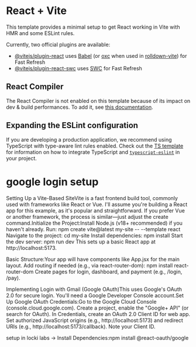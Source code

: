 # React + Vite

This template provides a minimal setup to get React working in Vite with HMR and some ESLint rules.

Currently, two official plugins are available:

- [@vitejs/plugin-react](https://github.com/vitejs/vite-plugin-react/blob/main/packages/plugin-react) uses [Babel](https://babeljs.io/) (or [oxc](https://oxc.rs) when used in [rolldown-vite](https://vite.dev/guide/rolldown)) for Fast Refresh
- [@vitejs/plugin-react-swc](https://github.com/vitejs/vite-plugin-react/blob/main/packages/plugin-react-swc) uses [SWC](https://swc.rs/) for Fast Refresh

## React Compiler

The React Compiler is not enabled on this template because of its impact on dev & build performances. To add it, see [this documentation](https://react.dev/learn/react-compiler/installation).

## Expanding the ESLint configuration

If you are developing a production application, we recommend using TypeScript with type-aware lint rules enabled. Check out the [TS template](https://github.com/vitejs/vite/tree/main/packages/create-vite/template-react-ts) for information on how to integrate TypeScript and [`typescript-eslint`](https://typescript-eslint.io) in your project.

# google login setup

Setting Up a Vite-Based SiteVite is a fast frontend build tool, commonly used with frameworks like React or Vue. I'll assume you're building a React app for this example, as it's popular and straightforward. If you prefer Vue or another framework, the process is similar—just adjust the create command.Initialize the Project:Install Node.js (v18+ recommended) if you haven't already.
Run: npm create vite@latest my-site -- --template react
Navigate to the project: cd my-site
Install dependencies: npm install
Start the dev server: npm run dev
This sets up a basic React app at http://localhost:5173.

Basic Structure:Your app will have components like App.jsx for the main layout.
Add routing if needed (e.g., via react-router-dom): npm install react-router-dom
Create pages for login, dashboard, and payment (e.g., /login, /pay).

Implementing Login with Gmail (Google OAuth)This uses Google's OAuth 2.0 for secure login. You'll need a Google Developer Console account.Set Up Google OAuth Credentials:Go to the Google Cloud Console (console.cloud.google.com).
Create a project, enable the "Google+ API" (or search for OAuth).
In Credentials, create an OAuth 2.0 Client ID for web app.
Set authorized JavaScript origins (e.g., http://localhost:5173) and redirect URIs (e.g., http://localhost:5173/callback).
Note your Client ID.

setup in locki labs
->
Install Dependencies:npm install @react-oauth/google
